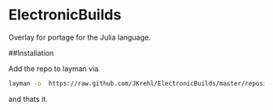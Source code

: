 # ElectronicBuilds
Overlay for portage for the Julia language.

##Installation

Add the repo to layman via
```bash
layman -o  https://raw.github.com/JKrehl/ElectronicBuilds/master/repositories.xml -f -a julia-portage
```
and thats it.
